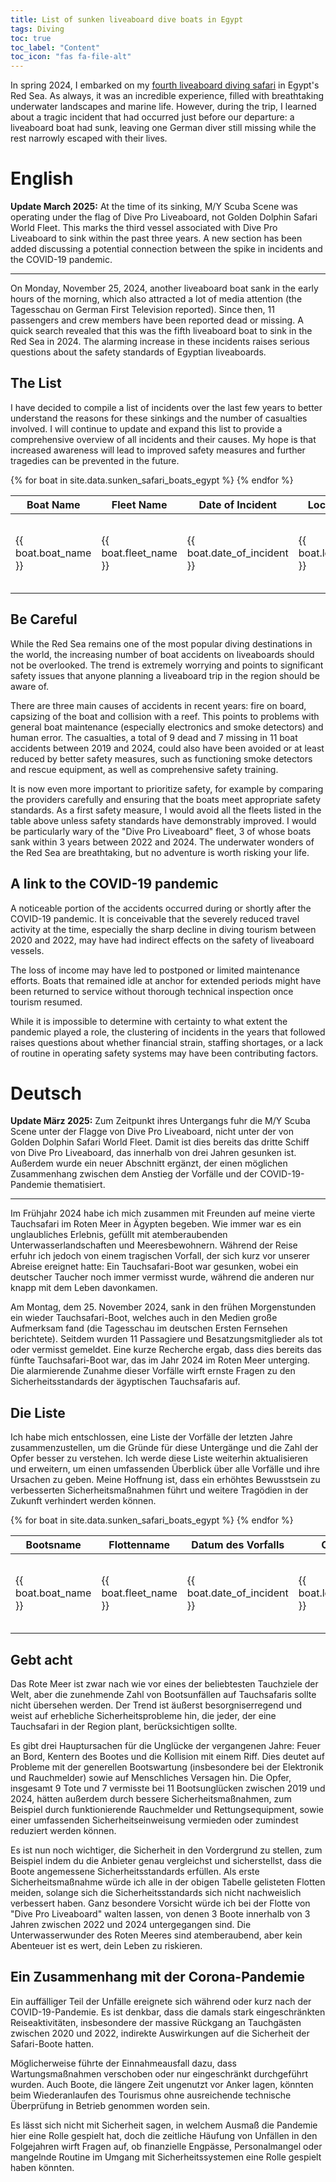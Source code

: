 ```yaml
---
title: List of sunken liveaboard dive boats in Egypt
tags: Diving
toc: true
toc_label: "Content"
toc_icon: "fas fa-file-alt"
---
```



In spring 2024, I embarked on my [fourth liveaboard diving safari](/Liveaboard-Diving-Red-Sea/) in Egypt's Red Sea. As always, it was an incredible experience, filled with breathtaking underwater landscapes and marine life. However, during the trip, I learned about a tragic incident that had occurred just before our departure: a liveaboard boat had sunk, leaving one German diver still missing while the rest narrowly escaped with their lives.

# English
**Update March 2025:** At the time of its sinking, M/Y Scuba Scene was operating under the flag of Dive Pro Liveaboard, not Golden Dolphin Safari World Fleet. This marks the third vessel associated with Dive Pro Liveaboard to sink within the past three years. A new section has been added discussing a potential connection between the spike in incidents and the COVID-19 pandemic.
<hr>

On Monday, November 25, 2024, another liveaboard boat sank in the early hours of the morning, which also attracted a lot of media attention (the Tagesschau on German First Television reported). Since then, 11 passengers and crew members have been reported dead or missing. A quick search revealed that this was the fifth liveaboard boat to sink in the Red Sea in 2024. The alarming increase in these incidents raises serious questions about the safety standards of Egyptian liveaboards.

## The List
I have decided to compile a list of incidents over the last few years to better understand the reasons for these sinkings and the number of casualties involved. I will continue to update and expand this list to provide a comprehensive overview of all incidents and their causes. My hope is that increased awareness will lead to improved safety measures and further tragedies can be prevented in the future.

<table>
  <thead>
    <tr>
      <th>Boat Name</th>
      <th>Fleet Name</th>
      <th>Date of Incident</th>
      <th>Location</th>
      <th>Reported Cause</th>
      <th>Soals On Board</th>
      <th>Casualties</th>
      <th>References</th>
    </tr>
  </thead>
  <tbody>
    {% for boat in site.data.sunken_safari_boats_egypt %}
      <tr>
        <td>{{ boat.boat_name }}</td>
        <td>{{ boat.fleet_name }}</td>
        <td>{{ boat.date_of_incident }}</td>
        <td>{{ boat.location }}</td>
        <td>{{ boat.reported_cause }}</td>
        <td>{{ boat.soals_on_board }}</td>
        <td>{{ boat.casualties }}</td>
        <td>
          {% for ref in boat.refs %}
            <a href="{{ ref.url }}" target="_blank">{{ ref.text }}</a>
          {% endfor %}
        </td>
      </tr>
    {% endfor %}
  </tbody>
</table>

## Be Careful
While the Red Sea remains one of the most popular diving destinations in the world, the increasing number of boat accidents on liveaboards should not be overlooked. The trend is extremely worrying and points to significant safety issues that anyone planning a liveaboard trip in the region should be aware of.

There are three main causes of accidents in recent years: fire on board, capsizing of the boat and collision with a reef. This points to problems with general boat maintenance (especially electronics and smoke detectors) and human error. The casualties, a total of 9 dead and 7 missing in 11 boat accidents between 2019 and 2024, could also have been avoided or at least reduced by better safety measures, such as functioning smoke detectors and rescue equipment, as well as comprehensive safety training.

It is now even more important to prioritize safety, for example by comparing the providers carefully and ensuring that the boats meet appropriate safety standards. As a first safety measure, I would avoid all the fleets listed in the table above unless safety standards have demonstrably improved. I would be particularly wary of the "Dive Pro Liveaboard" fleet, 3 of whose boats sank within 3 years between 2022 and 2024. The underwater wonders of the Red Sea are breathtaking, but no adventure is worth risking your life.

## A link to the COVID-19 pandemic
A noticeable portion of the accidents occurred during or shortly after the COVID-19 pandemic. It is conceivable that the severely reduced travel activity at the time, especially the sharp decline in diving tourism between 2020 and 2022, may have had indirect effects on the safety of liveaboard vessels.

The loss of income may have led to postponed or limited maintenance efforts. Boats that remained idle at anchor for extended periods might have been returned to service without thorough technical inspection once tourism resumed.

While it is impossible to determine with certainty to what extent the pandemic played a role, the clustering of incidents in the years that followed raises questions about whether financial strain, staffing shortages, or a lack of routine in operating safety systems may have been contributing factors.


# Deutsch
**Update März 2025:** Zum Zeitpunkt ihres Untergangs fuhr die M/Y Scuba Scene unter der Flagge von Dive Pro Liveaboard, nicht unter der von Golden Dolphin Safari World Fleet. Damit ist dies bereits das dritte Schiff von Dive Pro Liveaboard, das innerhalb von drei Jahren gesunken ist. Außerdem wurde ein neuer Abschnitt ergänzt, der einen möglichen Zusammenhang zwischen dem Anstieg der Vorfälle und der COVID-19-Pandemie thematisiert.
<hr>

Im Frühjahr 2024 habe ich mich zusammen mit Freunden auf meine vierte Tauchsafari im Roten Meer in Ägypten begeben. Wie immer war es ein unglaubliches Erlebnis, gefüllt mit atemberaubenden Unterwasserlandschaften und Meeresbewohnern. Während der Reise erfuhr ich jedoch von einem tragischen Vorfall, der sich kurz vor unserer Abreise ereignet hatte: Ein Tauchsafari-Boot war gesunken, wobei ein deutscher Taucher noch immer vermisst wurde, während die anderen nur knapp mit dem Leben davonkamen.

Am Montag, dem 25. November 2024, sank in den frühen Morgenstunden ein wieder Tauchsafari-Boot, welches auch in den Medien große Aufmerksam fand (die Tagesschau im deutschen Ersten Fernsehen berichtete). Seitdem wurden 11 Passagiere und Besatzungsmitglieder als tot oder vermisst gemeldet. Eine kurze Recherche ergab, dass dies bereits das fünfte Tauchsafari-Boot war, das im Jahr 2024 im Roten Meer unterging. Die alarmierende Zunahme dieser Vorfälle wirft ernste Fragen zu den Sicherheitsstandards der ägyptischen Tauchsafaris auf.


## Die Liste
Ich habe mich entschlossen, eine Liste der Vorfälle der letzten Jahre zusammenzustellen, um die Gründe für diese Untergänge und die Zahl der Opfer besser zu verstehen. Ich werde diese Liste weiterhin aktualisieren und erweitern, um einen umfassenden Überblick über alle Vorfälle und ihre Ursachen zu geben. Meine Hoffnung ist, dass ein erhöhtes Bewusstsein zu verbesserten Sicherheitsmaßnahmen führt und weitere Tragödien in der Zukunft verhindert werden können.

<table>
  <thead>
    <tr>
      <th>Bootsname</th>
      <th>Flottenname</th>
      <th>Datum des Vorfalls</th>
      <th>Ort</th>
      <th>Offizielle Ursache</th>
      <th>Personen an Bord</th>
      <th>Opfer</th>
      <th>Referenzen</th>
    </tr>
  </thead>
  <tbody>
    {% for boat in site.data.sunken_safari_boats_egypt %}
      <tr>
        <td>{{ boat.boat_name }}</td>
        <td>{{ boat.fleet_name }}</td>
        <td>{{ boat.date_of_incident }}</td>
        <td>{{ boat.location }}</td>
        <td>{{ boat.reported_cause }}</td>
        <td>{{ boat.soals_on_board }}</td>
        <td>{{ boat.casualties }}</td>
        <td>
          {% for ref in boat.refs %}
            <a href="{{ ref.url }}" target="_blank">{{ ref.text }}</a>
          {% endfor %}
        </td>
      </tr>
    {% endfor %}
  </tbody>
</table>

## Gebt acht
Das Rote Meer ist zwar nach wie vor eines der beliebtesten Tauchziele der Welt, aber die zunehmende Zahl von Bootsunfällen auf Tauchsafaris sollte nicht übersehen werden. Der Trend ist äußerst besorgniserregend und weist auf erhebliche Sicherheitsprobleme hin, die jeder, der eine Tauchsafari in der Region plant, berücksichtigen sollte.

Es gibt drei Hauptursachen für die Unglücke der vergangenen Jahre: Feuer an Bord, Kentern des Bootes und die Kollision mit einem Riff. Dies deutet auf Probleme mit der generellen Bootswartung (insbesondere bei der Elektronik und Rauchmelder) sowie auf Menschliches Versagen hin. Die Opfer, insgesamt 9 Tote und 7 vermisste bei 11 Bootsunglücken zwischen 2019 und 2024, hätten außerdem durch bessere Sicherheitsmaßnahmen, zum Beispiel durch funktionierende Rauchmelder und Rettungsequipment, sowie einer umfassenden Sicherheitseinweisung vermieden oder zumindest reduziert werden können.

Es ist nun noch wichtiger, die Sicherheit in den Vordergrund zu stellen, zum Beispiel indem du die Anbieter genau vergleichst und sicherstellst, dass die Boote angemessene Sicherheitsstandards erfüllen. Als erste Sicherheitsmaßnahme würde ich alle in der obigen Tabelle gelisteten Flotten meiden, solange sich die Sicherheitsstandards sich nicht nachweislich verbessert haben. Ganz besondere Vorsicht würde ich bei der Flotte von "Dive Pro Liveaboard" walten lassen, von denen 3 Boote innerhalb von 3 Jahren zwischen 2022 und 2024 untergegangen sind. Die Unterwasserwunder des Roten Meeres sind atemberaubend, aber kein Abenteuer ist es wert, dein Leben zu riskieren.


## Ein Zusammenhang mit der Corona-Pandemie
Ein auffälliger Teil der Unfälle ereignete sich während oder kurz nach der COVID-19-Pandemie. Es ist denkbar, dass die damals stark eingeschränkten Reiseaktivitäten, insbesondere der massive Rückgang an Tauchgästen zwischen 2020 und 2022, indirekte Auswirkungen auf die Sicherheit der Safari-Boote hatten.

Möglicherweise führte der Einnahmeausfall dazu, dass Wartungsmaßnahmen verschoben oder nur eingeschränkt durchgeführt wurden. Auch Boote, die längere Zeit ungenutzt vor Anker lagen, könnten beim Wiederanlaufen des Tourismus ohne ausreichende technische Überprüfung in Betrieb genommen worden sein.

Es lässt sich nicht mit Sicherheit sagen, in welchem Ausmaß die Pandemie hier eine Rolle gespielt hat, doch die zeitliche Häufung von Unfällen in den Folgejahren wirft Fragen auf, ob finanzielle Engpässe, Personalmangel oder mangelnde Routine im Umgang mit Sicherheitssystemen eine Rolle gespielt haben könnten.
